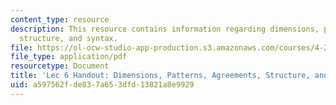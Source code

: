 ```yaml
---
content_type: resource
description: This resource contains information regarding dimensions, patterns, agreements,
  structure, and syntax.
file: https://ol-ocw-studio-app-production.s3.amazonaws.com/courses/4-241j-theory-of-city-form-spring-2013/a597562fde837a653dfd13821a8e9929_MIT4_241JS13_handout6.pdf
file_type: application/pdf
resourcetype: Document
title: 'Lec 6 Handout: Dimensions, Patterns, Agreements, Structure, and Syntax'
uid: a597562f-de83-7a65-3dfd-13821a8e9929
---
```

